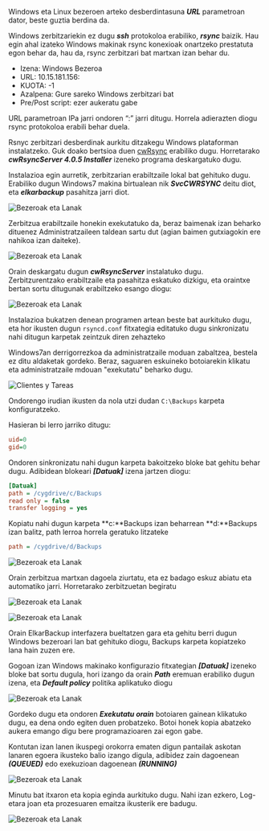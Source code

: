 Windows eta Linux bezeroen arteko desberdintasuna ***URL*** parametroan dator, beste guztia berdina da.

Windows zerbitzariekin ez dugu ***ssh*** protokoloa erabiliko, ***rsync*** baizik. Hau egin ahal izateko Windows makinak rsync konexioak onartzeko prestatuta egon behar da, hau da, rsync zerbitzari bat martxan izan behar du.

- Izena: Windows Bezeroa
- URL: 10.15.181.156:
- KUOTA: -1
- Azalpena: Gure sareko Windows zerbitzari bat
- Pre/Post script: ezer aukeratu gabe

URL parametroan IPa jarri ondoren “:” jarri ditugu. Horrela adierazten diogu rsync protokoloa erabili behar duela.

Rsnyc zerbitzari desberdinak aurkitu ditzakegu Windows plataforman instalatzeko. Guk doako bertsioa duen [cwRsync](https://www.itefix.no/i2/content/cwrsync-free-edition) erabiliko dugu. Horretarako ***cwRsyncServer 4.0.5 Installer*** izeneko programa deskargatuko dugu.

Instalazioa egin aurretik, zerbitzarian erabiltzaile lokal bat gehituko dugu. Erabiliko dugun Windows7 makina birtualean nik ***SvcCWRSYNC*** deitu diot, eta ***elkarbackup*** pasahitza jarri diot.

![Bezeroak eta Lanak](../assets/clientes-tareas11.png)

Zerbitzua erabiltzaile honekin exekutatuko da, beraz baimenak izan beharko dituenez Administratzaileen taldean sartu dut (agian baimen gutxiagokin ere nahikoa izan daiteke).

![Bezeroak eta Lanak](../assets/clientes-tareas12.png)

Orain deskargatu dugun ***cwRsyncServer***  instalatuko dugu. Zerbitzurentzako erabiltzaile eta pasahitza eskatuko dizkigu, eta oraintxe bertan sortu ditugunak erabiltzeko esango diogu:

![Bezeroak eta Lanak](../assets/clientes-tareas13.png)

Instalazioa bukatzen denean programen artean beste bat aurkituko dugu, eta hor ikusten dugun `rsyncd.conf` fitxategia editatuko dugu sinkronizatu nahi ditugun karpetak zeintzuk diren zehazteko

Windows7an derrigorrezkoa da administratzaile moduan zabaltzea, bestela ez ditu aldaketak gordeko. Beraz, saguaren eskuineko botoiarekin klikatu eta administratzaile mdouan "exekutatu" beharko dugu.

![Clientes y Tareas](../assets/clientes-tareas14.png)

Ondorengo irudian ikusten da nola utzi dudan `C:\Backups` karpeta konfiguratzeko.

Hasieran bi lerro jarriko ditugu:
```ini
uid=0
gid=0
```


Ondoren sinkronizatu nahi dugun karpeta bakoitzeko bloke bat gehitu behar dugu. Adibidean blokeari ***[Datuak]*** izena jartzen diogu:

```ini
[Datuak]
path = /cygdrive/c/Backups
read only = false
transfer logging = yes
```


Kopiatu nahi dugun karpeta **c:\**Backups izan beharrean **d:\**Backups izan balitz, path lerroa horrela geratuko litzateke

```ini
path = /cygdrive/d/Backups
```


![Bezeroak eta Lanak](../assets/clientes-tareas15.png)

Orain zerbitzua martxan dagoela ziurtatu, eta ez badago eskuz abiatu eta automatiko jarri. Horretarako zerbitzuetan begiratu

![Bezeroak eta Lanak](../assets/clientes-tareas16.png)


![Bezeroak eta Lanak](../assets/clientes-tareas17.png)

Orain ElkarBackup interfazera bueltatzen gara eta gehitu berri dugun Windows bezeroari  lan bat gehituko diogu, Backups karpeta kopiatzeko lana hain zuzen ere.

Gogoan izan Windows makinako konfigurazio fitxategian ***[Datuak]*** izeneko bloke bat sortu dugula, hori izango da orain ***Path*** eremuan erabiliko dugun izena, eta ***Default policy*** politika aplikatuko diogu

![Bezeroak eta Lanak](../assets/bezeroak-lanak18.png)

Gordeko dugu eta ondoren ***Exekutatu orain*** botoiaren gainean klikatuko dugu, ea dena ondo egiten duen probatzeko. Botoi honek kopia abatzeko aukera emango digu bere programazioaren zai egon gabe.

Kontutan izan lanen ikuspegi orokorra ematen digun pantailak askotan lanaren egoera ikusteko balio izango digula, adibidez zain dagoenean ***(QUEUED)*** edo exekuzioan dagoenean ***(RUNNING)***

![Bezeroak eta Lanak](../assets/bezeroak-lanak19.png)

Minutu bat itxaron eta kopia eginda aurkituko dugu. Nahi izan ezkero, Log-etara joan eta prozesuaren emaitza ikusterik ere badugu.

![Bezeroak eta Lanak](../assets/clientes-tareas20.png)

